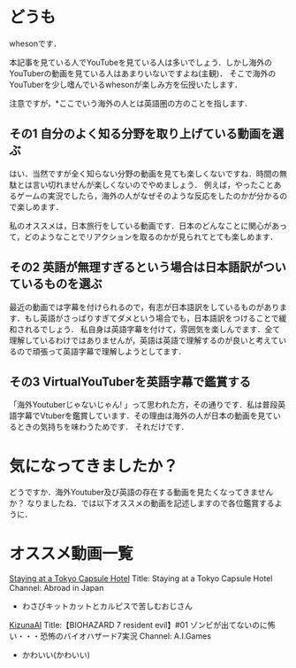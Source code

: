 # どうも
whesonです．

本記事を見ている人でYouTubeを見ている人は多いでしょう．しかし海外のYouTuberの動画を見ている人はあまりいないですよね(主観)．
そこで海外のYouTuberを少し嗜んでいるwhesonが楽しみ方を伝授いたします．

注意ですが，*ここでいう海外の人とは英語圏の方のことを指します．

## その1 自分のよく知る分野を取り上げている動画を選ぶ
はい．当然ですが全く知らない分野の動画を見ても楽しくないですね．時間の無駄とは言い切れませんが楽しくないのでやめましょう．
例えば，やったことあるゲームの実況でしたら，海外の人がなぜそのような反応をしたのかが分かるので楽しめます．

私のオススメは，日本旅行をしている動画です．日本のどんなことに関心があって，どのようなことでリアクションを取るのかが見られてとても楽しめます．

## その2 英語が無理すぎるという場合は日本語訳がついているものを選ぶ
最近の動画では字幕を付けられるので，有志が日本語訳をしているものがあります．もし英語がさっぱりすぎてダメという場合でも，日本語訳をつけることで緩和されるでしょう．
私自身は英語字幕を付けて，雰囲気を楽しんでます．全て理解しているわけではありませんが，英語は英語で理解するのが良いと考えているので頑張って英語字幕で理解しようとしてます．

## その3 VirtualYouTuberを英語字幕で鑑賞する
「海外Youtuberじゃないじゃん! 」って思われた方，その通りです．私は普段英語字幕でVtuberを鑑賞しています．その理由は海外の人が日本の動画を見ているときの気持ちを味わうためです．
それだけです．

# 気になってきましたか？
どうですか．海外Youtuber及び英語の存在する動画を見たくなってきませんか？
なりましたね．では以下オススメの動画を記述しますので各位鑑賞するように．

# オススメ動画一覧
[Staying at a Tokyo Capsule Hotel](articles/wheson/images/youtube_image1.png)
Title: Staying at a Tokyo Capsule Hotel
Channel: Abroad in Japan
- わさびキットカットとカルピスで苦しむおじさん

[KizunaAI](articles/wheson/images/youtube_image2.png)
Title:【BIOHAZARD 7 resident evil】#01 ゾンビが出てないのに怖い・・・恐怖のバイオハザード7実況
Channel: A.I.Games
- かわいい(かわいい)
